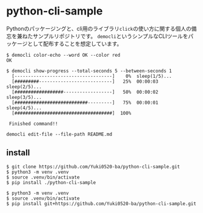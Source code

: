 
# python-cli-sample

Pythonのパッケージングと、cli用のライブラリ`click`の使い方に関する個人の備忘を兼ねたサンプルリポジトリです。
`democli`というシンプルなCLIツールをパッケージとして配布することを想定しています。

```shell
$ democli color-echo --word OK --color red
OK
```

```shell
$ democli show-progress --total-seconds 5 --between-seconds 1
  [------------------------------------]    0%  sleep(1/5)...
  [#########---------------------------]   25%  00:00:03  sleep(2/5)...
  [##################------------------]   50%  00:00:02  sleep(3/5)...
  [###########################---------]   75%  00:00:01  sleep(4/5)...
  [####################################]  100%          

 Finished command!!
```

```shell
democli edit-file --file-path README.md 
```

## install

```shell
$ git clone https://github.com/Yuki0520-ba/python-cli-sample.git
$ python3 -m venv .venv
$ source .venv/bin/activate
$ pip install ./python-cli-sample
```

```shell
$ python3 -m venv .venv
$ source .venv/bin/activate
$ pip install git+https://github.com/Yuki0520-ba/python-cli-sample.git
```